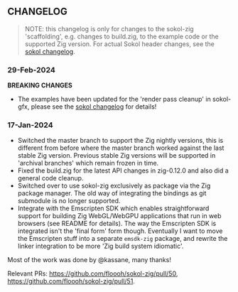 ## CHANGELOG

> NOTE: this changelog is only for changes to the sokol-zig 'scaffolding', e.g. changes to build.zig,
to the example code or the supported Zig version. For actual Sokol header changes, see the
[sokol changelog](https://github.com/floooh/sokol/blob/master/CHANGELOG.md).

### 29-Feb-2024

**BREAKING CHANGES**

- The examples have been updated for the 'render pass cleanup' in sokol-gfx, please
  see the [sokol changelog](https://github.com/floooh/sokol/blob/master/CHANGELOG.md)
  for details!

### 17-Jan-2024

- Switched the master branch to support the Zig nightly versions, this is different from before
  where the master branch worked against the last stable Zig version. Previous stable Zig versions
  will be supported in 'archival branches' which remain frozen in time.
- Fixed the build.zig for the latest API changes in zig-0.12.0 and also did a general code cleanup.
- Switched over to use sokol-zig exclusively as package via the Zig package manager. The old
  way of integrating the bindings as git submodule is no longer supported.
- Integrate with the Emscripten SDK which enables straightforward support for building
  Zig WebGL/WebGPU applications that run in web browsers (see README for details).
  The way the Emscripten SDK is integrated isn't the 'final form' form though. Eventually
  I want to move the Emscripten stuff into a separate `emsdk-zig` package, and rewrite the
  linker integration to be more 'Zig build system idiomatic'.

Most of the work was done by @kassane, many thanks!

Relevant PRs: https://github.com/floooh/sokol-zig/pull/50, https://github.com/floooh/sokol-zig/pull/51.
